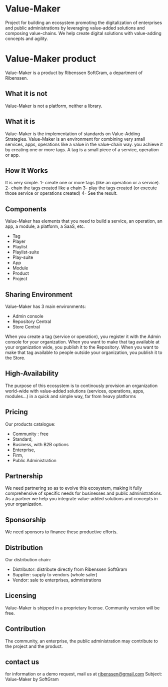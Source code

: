 # Value-Maker
Project for building an ecosystem promoting the digitalization of enterprises and public administrations by leveraging value-added solutions and composing value-chains.
We help create digital solutions with value-adding concepts and agility.

# Value-Maker product
Value-Maker is a product by Ribenssen SoftGram, a department of Ribenssen.

## What it is not
Value-Maker is not a platform, neither a library.


## What it is
Value-Maker is the implementation of standards on Value-Adding Strategies.
Value-Maker is an environment for combining very small services, apps, operations like a value 
in the value-chain way. you achieve it by creating one or more tags.
 A tag is a small piece of a service, operation or app.
 
 
## How It Works
 It is very simple.
 1- create one or more tags (like an operation or a service).
 2- chain the tags created like a chain
 3- play the tags created (or execute those service or operations created)
 4- See the result.
 
 
 
## Components
Value-Maker has elements that you need to build a service, an operation, an app, a module, a platform, a SaaS, etc.

- Tag
- Player
- Playlist
- Playlist-suite
- Play-suite
- App
- Module
- Product
- Project

## Sharing Environment
Value-Maker has 3 main environments:
- Admin console
- Repository Central
- Store Central

When you create a tag (service or operation), you register it with the Admin console for your organization.
When you want to make that tag available at your organization wide, you publish it to the Repository.
When you want to make that tag available to people outside your organization, you publish it to the Store.

## High-Availability
The purpose of this ecosystem is to continously provision an organization world-wide with value-added solutions (services, operations, apps, modules...) 
in a quick and simple way, far from heavy platforms


## Pricing
Our products catalogue:
- Community : free
- Standard,
- Business, with B2B options
- Enterprise,
- Firm,
- Public Administration

## Partnership
We need partnering so as to evolve this ecosystem, making it fully comprehensive of specific needs for businesses and public administrations.
As a partner we help you integrate value-added solutions and concepts in your organization.

## Sponsorship
We need sponsors to finance these productive efforts.

## Distribution
Our distribution chain:
- Distributor: distribute directly from Ribenssen SoftGram 
- Supplier: supply to vendors (whole saler)
- Vendor: sale to enterprises, admnistrations

## Licensing
Value-Maker is shipped in a proprietary license. Community version will be free.

## Contribution
The community, an enterprise, the public administration may contribute to the project and the product.

## contact us
for information or a demo request, mail us at
ribenssen@gmail.com
Subject: Value-Maker by SoftGram
